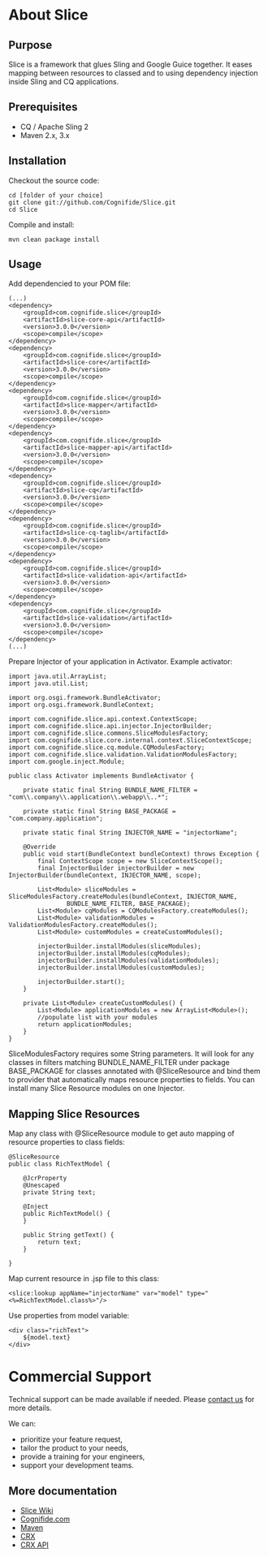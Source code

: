 # About Slice

## Purpose

Slice is a framework that glues Sling and Google Guice together. It eases mapping between
resources to classed and to using dependency injection inside Sling and CQ applications.

## Prerequisites

* CQ / Apache Sling 2
* Maven 2.x, 3.x

## Installation

Checkout the source code:

    cd [folder of your choice]
    git clone git://github.com/Cognifide/Slice.git
    cd Slice

Compile and install:

    mvn clean package install

## Usage

Add dependencied to your POM file:

    (...)
    <dependency>
        <groupId>com.cognifide.slice</groupId>
        <artifactId>slice-core-api</artifactId>
        <version>3.0.0</version>
        <scope>compile</scope>
    </dependency>
    <dependency>
        <groupId>com.cognifide.slice</groupId>
        <artifactId>slice-core</artifactId>
        <version>3.0.0</version>
        <scope>compile</scope>
    </dependency>
    <dependency>
        <groupId>com.cognifide.slice</groupId>
        <artifactId>slice-mapper</artifactId>
        <version>3.0.0</version>
        <scope>compile</scope>
    </dependency>
    <dependency>
        <groupId>com.cognifide.slice</groupId>
        <artifactId>slice-mapper-api</artifactId>
        <version>3.0.0</version>
        <scope>compile</scope>
    </dependency>
    <dependency>
        <groupId>com.cognifide.slice</groupId>
        <artifactId>slice-cq</artifactId>
        <version>3.0.0</version>
        <scope>compile</scope>
    </dependency>
    <dependency>
        <groupId>com.cognifide.slice</groupId>
        <artifactId>slice-cq-taglib</artifactId>
        <version>3.0.0</version>
        <scope>compile</scope>
    </dependency>
    <dependency>
        <groupId>com.cognifide.slice</groupId>
        <artifactId>slice-validation-api</artifactId>
        <version>3.0.0</version>
        <scope>compile</scope>
    </dependency>
    <dependency>
        <groupId>com.cognifide.slice</groupId>
        <artifactId>slice-validation</artifactId>
        <version>3.0.0</version>
        <scope>compile</scope>
    </dependency>
    (...)

Prepare Injector of your application in Activator. Example activator:

	import java.util.ArrayList;
	import java.util.List;
	
	import org.osgi.framework.BundleActivator;
	import org.osgi.framework.BundleContext;
	
	import com.cognifide.slice.api.context.ContextScope;
	import com.cognifide.slice.api.injector.InjectorBuilder;
	import com.cognifide.slice.commons.SliceModulesFactory;
	import com.cognifide.slice.core.internal.context.SliceContextScope;
	import com.cognifide.slice.cq.module.CQModulesFactory;
	import com.cognifide.slice.validation.ValidationModulesFactory;
	import com.google.inject.Module;

	public class Activator implements BundleActivator {
	
		private static final String BUNDLE_NAME_FILTER = "com\\.company\\.application\\.webapp\\..*";
	
		private static final String BASE_PACKAGE = "com.company.application";
	
		private static final String INJECTOR_NAME = "injectorName";
	
		@Override
		public void start(BundleContext bundleContext) throws Exception {
			final ContextScope scope = new SliceContextScope();
			final InjectorBuilder injectorBuilder = new InjectorBuilder(bundleContext, INJECTOR_NAME, scope);
			
			List<Module> sliceModules = SliceModulesFactory.createModules(bundleContext, INJECTOR_NAME,
					BUNDLE_NAME_FILTER, BASE_PACKAGE);
			List<Module> cqModules = CQModulesFactory.createModules();
			List<Module> validationModules = ValidationModulesFactory.createModules();
			List<Module> customModules = createCustomModules();
			
			injectorBuilder.installModules(sliceModules);
			injectorBuilder.installModules(cqModules);
			injectorBuilder.installModules(validationModules);
			injectorBuilder.installModules(customModules);
			
			injectorBuilder.start();
		}
	
		private List<Module> createCustomModules() {
			List<Module> applicationModules = new ArrayList<Module>();
			//populate list with your modules
			return applicationModules;
		}
	}

SliceModulesFactory requires some String parameters. It will look for any classes in filters matching BUNDLE_NAME_FILTER under package BASE_PACKAGE for classes
annotated with @SliceResource and bind them to provider that automatically maps resource properties to fields.
You can install many Slice Resource modules on one Injector.

## Mapping Slice Resources

Map any class with @SliceResource module to get auto mapping of resource properties to class fields:

    @SliceResource
    public class RichTextModel {

        @JcrProperty
        @Unescaped
        private String text;

		@Inject
        public RichTextModel() {
        }

        public String getText() {
            return text;
        }

	}

Map current resource in .jsp file to this class:

    <slice:lookup appName="injectorName" var="model" type="<%=RichTextModel.class%>"/>

Use properties from model variable:

    <div class="richText">
        ${model.text}
    </div>

# Commercial Support

Technical support can be made available if needed. Please [contact us](https://www.cognifide.com/get-in-touch/) for more details.

We can:

* prioritize your feature request,
* tailor the product to your needs,
* provide a training for your engineers,
* support your development teams.

More documentation
------------------
* [Slice Wiki](https://github.com/Cognifide/Slice/wiki)
* [Cognifide.com](http://cognifide.com)
* [Maven](http://maven.apache.org)
* [CRX](http://www.day.com/day/en/products/crx.html)
* [CRX API](http://dev.day.com/content/docs/en/crx/current/how_to/package_manager.html#Package%20Manager%20HTTP%20Service%20API)
